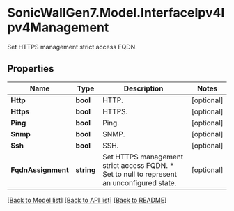 # SonicWallGen7.Model.InterfaceIpv4Ipv4Management
Set HTTPS management strict access FQDN.

## Properties

Name | Type | Description | Notes
------------ | ------------- | ------------- | -------------
**Http** | **bool** | HTTP. | [optional] 
**Https** | **bool** | HTTPS. | [optional] 
**Ping** | **bool** | Ping. | [optional] 
**Snmp** | **bool** | SNMP. | [optional] 
**Ssh** | **bool** | SSH. | [optional] 
**FqdnAssignment** | **string** | Set HTTPS management strict access FQDN. * Set to null to represent an unconfigured state. | [optional] 

[[Back to Model list]](../README.md#documentation-for-models) [[Back to API list]](../README.md#documentation-for-api-endpoints) [[Back to README]](../README.md)

